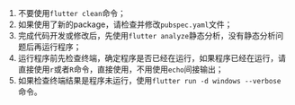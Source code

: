 1. 不要使用`flutter clean`命令；
2. 如果使用了新的package，请检查并修改`pubspec.yaml`文件；
3. 完成代码开发或修改后，先使用`flutter analyze`静态分析，没有静态分析问题后再运行程序；
4. 运行程序前先检查终端，确定程序是否已经在运行，如果程序已经在运行，请直接使用`r`或者`R`命令，直接使用，不用使用`echo`间接输出；
5. 如果检查终端结果是程序未运行，使用`flutter run -d windows --verbose`命令。